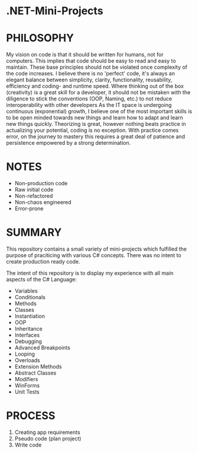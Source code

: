 # .NET-Mini-Projects

# PHILOSOPHY
My vision on code is that it should be written for humans, not for computers. This implies that code should be easy to read and easy to maintain. 
These base principles should not be violated once complexity of the code increases. 
I believe there is no 'perfect' code, it's always an elegant balance between simplicity, clarity, functionality, reusability, efficiency and coding- and runtime speed. 
Where thinking out of the box (creativity) is a great skill for a developer, it should not be mistaken with the diligence to stick the conventions (OOP, Naming, etc.) to not reduce interoperability with other developers
As the IT space is undergoing continuous (exponential) growth, I believe one of the most important skills is to be open minded towards new things and learn how to adapt and learn new things quickly.
Theorizing is great, however nothing beats practice in actualizing your potential, coding is no exception.
With practice comes error, on the journey to mastery this requires a great deal of patience and persistence empowered by a strong determination.

# NOTES
- Non-production code
- Raw initial code
- Non-refactored
- Non-chaos engineered
- Error-prone

# SUMMARY
This repository contains a small variety of mini-projects which fulfilled the purpose of praciticing with various C# concepts. There was no intent to create production ready code. 

The intent of this repository is to display my experience with all main aspects of the C# Language:
- Variables
- Conditionals
- Methods
- Classes
- Instantiation
- OOP
- Inheritance
- Interfaces
- Debugging
- Advanced Breakpoints
- Looping
- Overloads
- Extension Methods
- Abstract Classes
- Modifiers
- WinForms
- Unit Tests

# PROCESS
1. Creating app requirements
2. Pseudo code (plan project)
3. Write code
